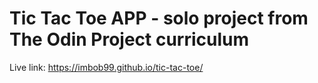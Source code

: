 # Tic Tac Toe APP - solo project from The Odin Project curriculum

Live link: https://imbob99.github.io/tic-tac-toe/
